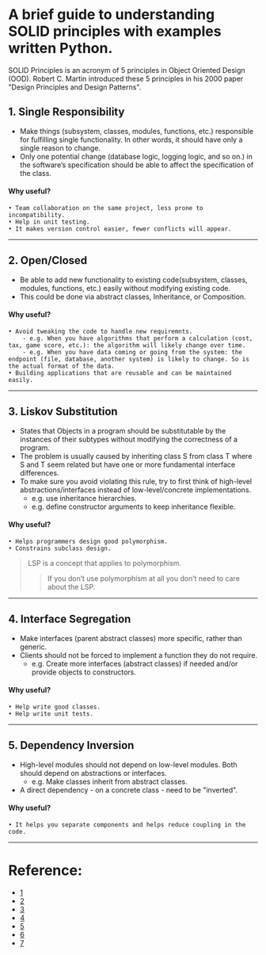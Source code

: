 # A brief guide to understanding SOLID principles with examples written Python.

SOLID Principles is an acronym of 5 principles in Object Oriented Design (OOD).
Robert C. Martin introduced these 5 principles in his 2000 paper "Design Principles and Design Patterns".

## 1. Single Responsibility
- Make things (subsystem, classes, modules, functions, etc.) responsible for fulfilling single functionality. In other words, it should have only a single reason to change.
- Only one potential change (database logic, logging logic, and so on.) in the software’s specification should be able to affect the specification of the class.

#### Why useful?
    • Team collaboration on the same project, less prone to incompatibility.
    • Help in unit testing.
    • It makes version control easier, fewer conflicts will appear.

---

## 2. Open/Closed
- Be able to add new functionality to existing code(subsystem, classes, modules, functions, etc.) easily without modifying existing code.
- This could be done via abstract classes, Inheritance, or Composition.


#### Why useful?
    • Avoid tweaking the code to handle new requiremnts.
        - e.g. When you have algorithms that perform a calculation (cost, tax, game score, etc.): the algorithm will likely change over time.
        - e.g. When you have data coming or going from the system: the endpoint (file, database, another system) is likely to change. So is the actual format of the data.
    • Building applications that are reusable and can be maintained easily.

---

## 3. Liskov Substitution
- States that Objects in a program should be substitutable by the instances of their subtypes without modifying the correctness of a program.
- The problem is usually caused by inheriting class S from class T where S and T seem related but have one or more fundamental interface differences.
- To make sure you avoid violating this rule, try to first think of high-level abstractions/interfaces instead of low-level/concrete implementations.
    - e.g. use inheritance hierarchies.
    - e.g. define constructor arguments to keep inheritance flexible.

#### Why useful?
    • Helps programmers design good polymorphism. 
    • Constrains subclass design.

> LSP is a concept that applies to polymorphism. 
>> If you don’t use polymorphism at all you don’t need to care about the LSP.

---

## 4. Interface Segregation
- Make interfaces (parent abstract classes) more specific, rather than generic.
- Clients should not be forced to implement a function they do not require.
    - e.g. Create more interfaces (abstract classes) if needed and/or provide objects to constructors.

#### Why useful?
    • Help write good classes.
    • Help write unit tests.
---

## 5. Dependency Inversion
- High-level modules should not depend on low-level modules. Both should depend on abstractions or interfaces.
    - e.g. Make classes inherit from abstract classes.
- A direct dependency - on a concrete class - need to be "inverted".

#### Why useful?
    • It helps you separate components and helps reduce coupling in the code.

---

# Reference: 
- [1](https://www.infoworld.com/article/2953976/realize-the-open-closed-principle-using-abstractions.html)
- [2](https://www.freecodecamp.org/news/solid-principles-explained-in-plain-english/)
- [3](https://www.youtube.com/watch?v=pTB30aXS77U)
- [4](https://www.stevebrownlee.com/open-closed-principle-practical-example/)
- [5](https://www.pythonforeveryone.com/articles/liskov-substitution-principle-python.html)
- [6](https://openclassrooms.com/en/courses/6900866-write-maintainable-python-code/7010225-l-for-the-liskov-substitution-principle)
- [7](https://www.linisnil.com/articles/python-dependency-inversion-principle/)
	

